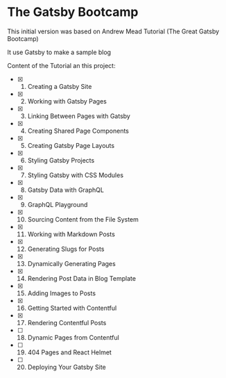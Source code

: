 # The Gatsby Bootcamp #

This initial version was based on Andrew Mead Tutorial (The Great Gatsby Bootcamp)

It use Gatsby to make a sample blog

Content of the Tutorial an this project:

- [X] 1. Creating a Gatsby Site
- [X] 2. Working with Gatsby Pages
- [X] 3. Linking Between Pages with Gatsby
- [X] 4. Creating Shared Page Components
- [X] 5. Creating Gatsby Page Layouts
- [X] 6. Styling Gatsby Projects
- [X] 7. Styling Gatsby with CSS Modules
- [X] 8. Gatsby Data with GraphQL
- [X] 9. GraphQL Playground
- [X] 10. Sourcing Content from the File System
- [X] 11. Working with Markdown Posts
- [X] 12. Generating Slugs for Posts
- [X] 13. Dynamically Generating Pages
- [X] 14. Rendering Post Data in Blog Template
- [X] 15. Adding Images to Posts
- [X] 16. Getting Started with Contentful
- [X] 17. Rendering Contentful Posts
- [ ] 18. Dynamic Pages from Contentful
- [ ] 19. 404 Pages and React Helmet
- [ ] 20. Deploying Your Gatsby Site

